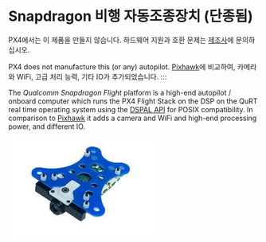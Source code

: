 # Snapdragon 비행 자동조종장치 (단종됨)

<Badge type="error" text="Discontinued" />

PX4에서는 이 제품을 만들지 않습니다. 하드웨어 지원과 호환 문제는 [제조사](https://www.intrinsyc.com/)에 문의하십시오.

PX4 does not manufacture this (or any) autopilot. [Pixhawk](../flight_controller/pixhawk.md)에 비교하여, 카메라와 WiFi, 고급 처리 능력, 기타 IO가 추가되었습니다.
:::

The _Qualcomm Snapdragon Flight_ platform is a high-end autopilot / onboard computer which runs the PX4 Flight Stack on the DSP on the QuRT real time operating system using the [DSPAL API](https://github.com/ATLFlight/dspal) for POSIX compatibility. In comparison to [Pixhawk](../flight_controller/pixhawk.md) it adds a camera and WiFi and high-end processing power, and different IO.

![Snapdragon Hero Doc](../../assets/hardware/snapdragon/hardware-snapdragon.jpg)
